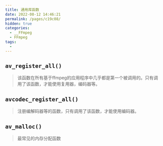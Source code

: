 ```yaml
---
title: 通用库函数
date: 2022-08-12 14:46:21
permalink: /pages/c19c08/
hidden: true
categories: 
  - __FFmpeg
  - FFmpeg
tags: 
  - 
---
```

## `av_register_all()`

> 该函数在所有基于ffmpeg的应用程序中几乎都是第一个被调用的。只有调用了该函数，才能使用复用器，编码器等。

## `avcodec_register_all()`

> 注册编解码器等的函数，只有调用了该函数，才能使用编码器。

## `av_malloc()`

> 最常见的内存分配函数